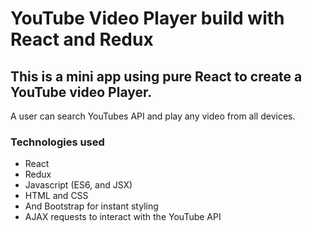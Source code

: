 # YouTube Video Player build with React and Redux
## This is a mini app using pure React to create a YouTube video Player.
A user can search YouTubes API and play any video from all devices.

### Technologies used
- React
- Redux
- Javascript (ES6, and JSX)
- HTML and CSS
- And Bootstrap for instant styling
- AJAX requests to interact with the YouTube API
